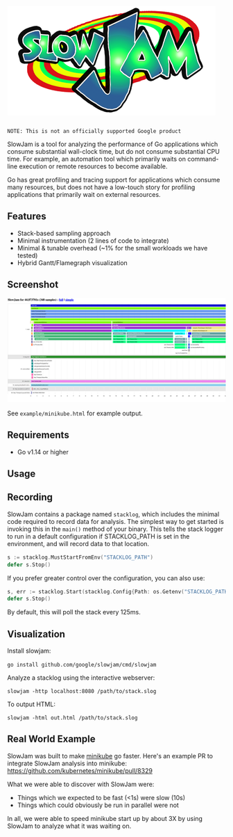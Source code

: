 # ![logo](docs/slowjam.png)

`NOTE: This is not an officially supported Google product`

SlowJam is a tool for analyzing the performance of Go applications which consume substantial wall-clock time, but do not consume substantial CPU time. For example, an automation tool which primarily waits on command-line execution or remote resources to become available.

Go has great profiling and tracing support for applications which consume many resources, but does not have a low-touch story for profiling applications that primarily wait on external resources.

## Features

* Stack-based sampling approach
* Minimal instrumentation (2 lines of code to integrate)
* Minimal & tunable overhead (~1% for the small workloads we have tested)
* Hybrid Gantt/Flamegraph visualization

## Screenshot

![screenshot](docs/screenshot.png)

See `example/minikube.html` for example output.

## Requirements

* Go v1.14 or higher

## Usage

## Recording

SlowJam contains a package named `stacklog`, which includes the minimal code required to record data for analysis. The simplest way to get started is invoking this in the `main()` method of your binary. This tells the stack logger to run in a default configuration if STACKLOG_PATH is set in the environment, and will record data to that location.

```go
s := stacklog.MustStartFromEnv("STACKLOG_PATH")
defer s.Stop()
```

If you prefer greater control over the configuration, you can also use:

```go
s, err := stacklog.Start(stacklog.Config{Path: os.Getenv("STACKLOG_PATH")})
defer s.Stop()
```

By default, this will poll the stack every 125ms.

## Visualization

Install slowjam:

`go install github.com/google/slowjam/cmd/slowjam`

Analyze a stacklog using the interactive webserver:

```shell
slowjam -http localhost:8080 /path/to/stack.slog
```

To output HTML:

```shell
slowjam -html out.html /path/to/stack.slog
```

## Real World Example

SlowJam was built to make [minikube](http://minikube.sigs.k8s.io/) go faster. Here's an example PR to integrate SlowJam analysis into minikube: https://github.com/kubernetes/minikube/pull/8329

What we were able to discover with SlowJam were:

* Things which we expected to be fast (<1s) were slow (10s)
* Things which could obviously be run in parallel were not

In all, we were able to speed minikube start up by about 3X by using SlowJam to analyze what it was waiting on.
